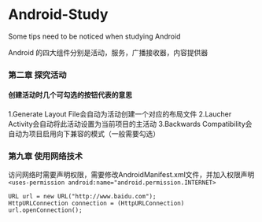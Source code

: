 # Android-Study
Some tips need to be noticed when studying Android

Android 的四大组件分别是活动，服务，广播接收器，内容提供器

### 第二章 探究活动
#### 创建活动时几个可勾选的按钮代表的意思
1.Generate Layout File会自动为活动创建一个对应的布局文件
2.Laucher Activity会自动将此活动设置为当前项目的主活动
3.Backwards Compatibility会自动为项目启用向下兼容的模式（一般需要勾选）




### 第九章 使用网络技术

访问网络时需要声明权限，需要修改AndroidManifest.xml文件，并加入权限声明
`<uses-permission android:name="android.permission.INTERNET>`

```
URL url = new URL("http://www.baidu.com");
HttpURLConnection connection = (HttpURLConnection) url.openConnection();
```
